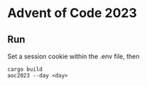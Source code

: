 # Advent of Code 2023

## Run

Set a session cookie within the .env file, then

```
cargo build
aoc2023 --day <day>
```